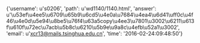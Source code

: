{'username': u's0206', 'path': u'wd1140/1140.html', 'answer': u'\u53ef\u4ee5\u6709\u65b9\u6cd5\u4e0a\u7684\u4ea4\u6d41\uff0c\u4f46\u4e0d\u5e94\u8be5\u76f4\u63a5copy\u4ee3\u7801\u3002\u6211\u613f\u610f\u72ec\u7acb\u5b8c\u6210\u5b9e\u9a8c\u4efb\u52a1\u3002', 'email': u'xcr13@mails.tsinghua.edu.cn', 'time': '2016-02-24:09:48:50'}